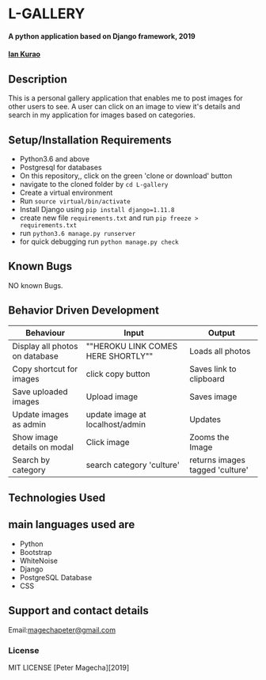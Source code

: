 # L-GALLERY
#### A python application based on Django framework, 2019
####  **[Ian Kurao](https://github.com/magecchaP)**
## Description
This is a personal gallery application that enables me to post images for other users to see. A user can click on an image to view it's details and search in my application for images based on categories.
## Setup/Installation Requirements
* Python3.6 and above
* Postgresql for databases
* On this repository,, click on the green 'clone or download' button
* navigate to the cloned folder by `cd L-gallery`
* Create a virtual environment 
* Run `source virtual/bin/activate`
* Install Django  using `pip install django=1.11.8`
* create new file `requirements.txt` and run `pip freeze > requirements.txt`
* run `python3.6 manage.py runserver `
* for quick debugging run `python manage.py check` 
## Known Bugs
NO known Bugs.
## Behavior Driven Development

| Behaviour| Input | Output |
| ------------- | ----------------- | ------------------ |
| Display all photos on database  | ""HEROKU LINK COMES HERE SHORTLY""   | Loads all photos  |
| Copy shortcut for images | click copy button | Saves link to clipboard |
| Save uploaded images | Upload image | Saves image |
| Update images as admin | update image at localhost/admin | Updates |
| Show image details on modal | Click image | Zooms the Image|
| Search by category| search category 'culture'| returns images tagged 'culture' |



## Technologies Used
## main languages used are
* Python
* Bootstrap
* WhiteNoise
* Django
* PostgreSQL Database
* CSS


## Support and contact details
Email:magechapeter@gmail.com


### License
MIT LICENSE [Peter Magecha][2019]
